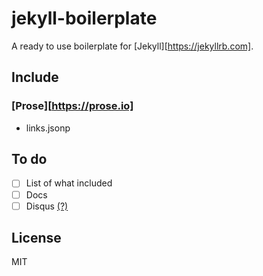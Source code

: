 # jekyll-boilerplate

A ready to use boilerplate for [Jekyll][https://jekyllrb.com].

## Include

### [Prose][https://prose.io]
- links.jsonp

## To do
- [ ] List of what included
- [ ] Docs
- [ ] Disqus [(?)](http://dumbmatter.com/2011/08/jekyll-and-other-static-site-generators-are-currently-harmful-to-the-free-open-source-software-movement)

## License

MIT
